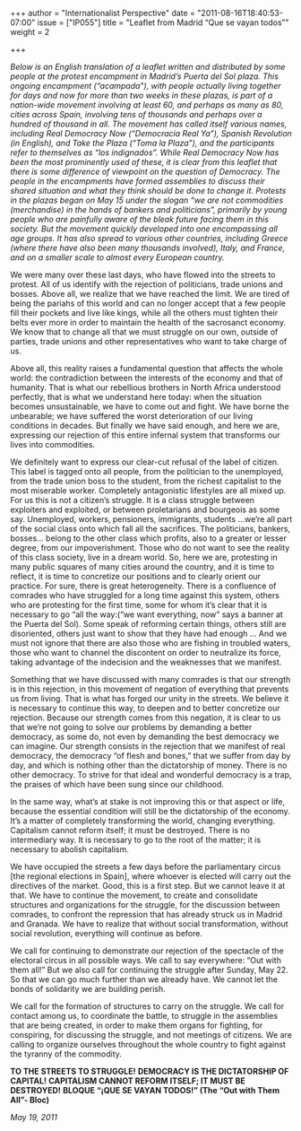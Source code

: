 +++
author = "Internationalist Perspective"
date = "2011-08-16T18:40:53-07:00"
issue = ["IP055"]
title = "Leaflet from Madrid “Que se vayan todos”"
weight = 2

+++

*Below is an English translation of a leaflet written and distributed by some people at the protest encampment in Madrid’s Puerta del Sol plaza. This ongoing encampment (“acampada”), with people actually living together for days and now for more than two weeks in these plazas, is part of a nation-wide movement involving at least 60, and perhaps as many as 80, cities across Spain, involving tens of thousands and perhaps over a hundred of thousand in all. The movement has called itself various names, including Real Democracy Now (“Democracia Real Ya”), Spanish Revolution (in English), and Take the Plaza (“Toma la Plaza”), and the participants refer to themselves as “los indignados”. While Real Democracy Now has been the most prominently used of these, it is clear from this leaflet that there is some difference of viewpoint on the question of Democracy. The people in the encampments have formed assemblies to discuss their shared situation and what they think should be done to change it. Protests in the plazas began on May 15 under the slogan “we are not commodities (merchandise) in the hands of bankers and politicians”, primarily by young people who are painfully aware of the bleak future facing them in this society. But the movement quickly developed into one encompassing all age groups. It has also spread to various other countries, including Greece (where there have also been many thousands involved), Italy, and France, and on a smaller scale to almost every European country.*

We were many over these last days, who have flowed into the streets to protest. All of us identify with the rejection of politicians, trade unions and bosses. Above all, we realize that we have reached the limit. We are tired of being the pariahs of this world and can no longer accept that a few people fill their pockets and live like kings, while all the others must tighten their belts ever more in order to maintain the health of the sacrosanct economy. We know that to change all that we must struggle on our own, outside of parties, trade unions and other representatives who want to take charge of us.

Above all, this reality raises a fundamental question that affects the whole world: the contradiction between the interests of the economy and that of humanity. That is what our rebellious brothers in North Africa understood perfectly, that is what we understand here today: when the situation becomes unsustainable, we have to come out and fight. We have borne the unbearable; we have suffered the worst deterioration of our living conditions in decades. But finally we have said enough, and here we are, expressing our rejection of this entire infernal system that transforms our lives into commodities.

We definitely want to express our clear-cut refusal of the label of citizen. This label is tagged onto all people, from the politician to the unemployed, from the trade union boss to the student, from the richest capitalist to the most miserable worker. Completely antagonistic lifestyles are all mixed up. For us this is not a citizen’s struggle. It is a class struggle between exploiters and exploited, or between proletarians and bourgeois as some say. Unemployed, workers, pensioners, immigrants, students …we’re all part of the social class onto which fall all the sacrifices. The politicians, bankers, bosses… belong to the other class which profits, also to a greater or lesser degree, from our impoverishment. Those who do not want to see the reality of this class society, live in a dream world. So, here we are, protesting in many public squares of many cities around the country, and it is time to reflect, it is time to concretize our positions and to clearly orient our practice. For sure, there is great heterogeneity. There is a confluence of comrades who have struggled for a long time against this system, others who are protesting for the first time, some for whom it’s clear that it is necessary to go “all the way:(“we want everything, now” says a banner at the Puerta del Sol). Some speak of reforming certain things, others still are disoriented, others just want to show that they have had enough … And we must not ignore that there are also those who are fishing in troubled waters, those who want to channel the discontent on order to neutralize its force, taking advantage of the indecision and the weaknesses that we manifest.

Something that we have discussed with many comrades is that our strength is in this rejection, in this movement of negation of everything that prevents us from living. That is what has forged our unity in the streets. We believe it is necessary to continue this way, to deepen and to better concretize our rejection. Because our strength comes from this negation, it is clear to us that we’re not going to solve our problems by demanding a better democracy, as some do, not even by demanding the best democracy we can imagine. Our strength consists in the rejection that we manifest of real democracy, the democracy “of flesh and bones,” that we suffer from day by day, and which is nothing other than the dictatorship of money. There is no other democracy. To strive for that ideal and wonderful democracy is a trap, the praises of which have been sung since our childhood.

In the same way, what’s at stake is not improving this or that aspect or life, because the essential condition will still be the dictatorship of the economy. It’s a matter of completely transforming the world, changing everything. Capitalism cannot reform itself; it must be destroyed. There is no intermediary way. It is necessary to go to the root of the matter; it is necessary to abolish capitalism.

We have occupied the streets a few days before the parliamentary circus [the regional elections in Spain], where whoever is elected will carry out the directives of the market. Good, this is a first step. But we cannot leave it at that. We have to continue the movement, to create and consolidate structures and organizations for the struggle, for the discussion between comrades, to confront the repression that has already struck us in Madrid and Granada. We have to realize that without social transformation, without social revolution, everything will continue as before.

We call for continuing to demonstrate our rejection of the spectacle of the electoral circus in all possible ways. We call to say everywhere: “Out with them all!” But we also call for continuing the struggle after Sunday, May 22. So that we can go much further than we already have. We cannot let the bonds of solidarity we are building perish.

We call for the formation of structures to carry on the struggle. We call for contact among us, to coordinate the battle, to struggle in the assemblies that are being created, in order to make them organs for fighting, for conspiring, for discussing the struggle, and not meetings of citizens. We are calling to organize ourselves throughout the whole country to fight against the tyranny of the commodity.

**TO THE STREETS TO STRUGGLE!**
**DEMOCRACY IS THE DICTATORSHIP OF CAPITAL!**
**CAPITALISM CANNOT REFORM ITSELF; IT MUST BE DESTROYED!**
**BLOQUE “¡QUE SE VAYAN TODOS!” (The “Out with Them All”- Bloc)**

*May 19, 2011*